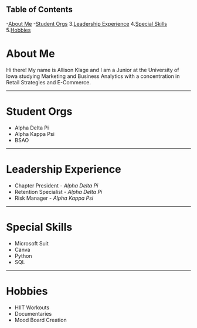  ## Table of Contents
 -[About Me](https://github.com/aklage/Hello_World-/blob/main/README.md#about-me)
 -[Student Orgs](https://github.com/aklage/Hello_World-/blob/main/README.md#student-orgs)
3.[Leadership Experience](https://github.com/aklage/Hello_World-/blob/main/README.md#leadership-experience)
4.[Special Skills](https://github.com/aklage/Hello_World-/blob/main/README.md#special-skills)
5.[Hobbies](https://github.com/aklage/Hello_World-/blob/main/README.md#hobbies)
# About Me 
Hi there! My name is Allison Klage and I am a Junior at the University of Iowa studying Marketing and Business Analytics with a concentration in Retail Strategies and E-Commerce. 

--- 
# Student Orgs 
 - Alpha Delta Pi 
 - Alpha Kappa Psi 
 - BSAO 
 --- 
# Leadership Experience 
- Chapter President - *Alpha Delta Pi* 
- Retention Specialist - *Alpha Delta Pi* 
- Risk Manager - *Alpha Kappa Psi* 
 ---
# Special Skills
- Microsoft Suit 
- Canva 
- Python 
- SQL 
 ---
# Hobbies 
- HIIT Workouts 
- Documentaries 
- Mood Board Creation 
